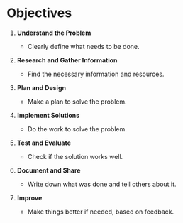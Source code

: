 # Objectives

1. **Understand the Problem**
   - Clearly define what needs to be done.

2. **Research and Gather Information**
   - Find the necessary information and resources.

3. **Plan and Design**
   - Make a plan to solve the problem.

4. **Implement Solutions**
   - Do the work to solve the problem.

5. **Test and Evaluate**
   - Check if the solution works well.

6. **Document and Share**
   - Write down what was done and tell others about it.

7. **Improve**
   - Make things better if needed, based on feedback.
